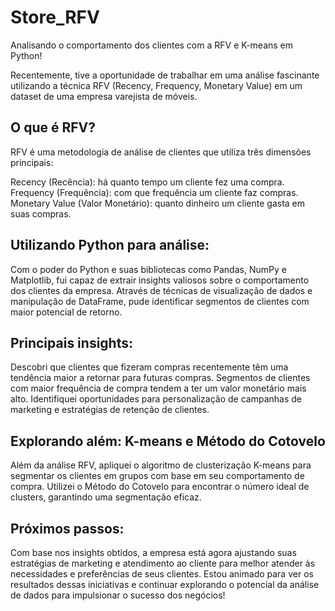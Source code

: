 # Store_RFV
Analisando o comportamento dos clientes com a RFV e K-means em Python! 

Recentemente, tive a oportunidade de trabalhar em uma análise fascinante utilizando a técnica RFV (Recency, Frequency, Monetary Value) em um dataset de uma empresa varejista de móveis.

## O que é RFV?
RFV é uma metodologia de análise de clientes que utiliza três dimensões principais:

Recency (Recência): há quanto tempo um cliente fez uma compra.
Frequency (Frequência): com que frequência um cliente faz compras.
Monetary Value (Valor Monetário): quanto dinheiro um cliente gasta em suas compras.

## Utilizando Python para análise:
Com o poder do Python e suas bibliotecas como Pandas, NumPy e Matplotlib, fui capaz de extrair insights valiosos sobre o comportamento dos clientes da empresa. Através de técnicas de visualização de dados e manipulação de DataFrame, pude identificar segmentos de clientes com maior potencial de retorno.

## Principais insights:

Descobri que clientes que fizeram compras recentemente têm uma tendência maior a retornar para futuras compras.
Segmentos de clientes com maior frequência de compra tendem a ter um valor monetário mais alto.
Identifiquei oportunidades para personalização de campanhas de marketing e estratégias de retenção de clientes.

## Explorando além: K-means e Método do Cotovelo
Além da análise RFV, apliquei o algoritmo de clusterização K-means para segmentar os clientes em grupos com base em seu comportamento de compra. Utilizei o Método do Cotovelo para encontrar o número ideal de clusters, garantindo uma segmentação eficaz.

## Próximos passos:
Com base nos insights obtidos, a empresa está agora ajustando suas estratégias de marketing e atendimento ao cliente para melhor atender às necessidades e preferências de seus clientes. Estou animado para ver os resultados dessas iniciativas e continuar explorando o potencial da análise de dados para impulsionar o sucesso dos negócios!
